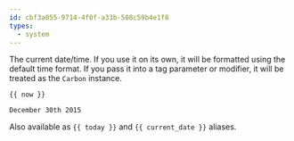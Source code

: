 ```yaml
---
id: cbf3a055-9714-4f0f-a33b-508c59b4e1f8
types:
  - system
---
```

The current date/time. If you use it on its own, it will be formatted using the default time format. If you pass it into a tag parameter or modifier, it will be treated as the `Carbon` instance.

```
{{ now }}
```

``` .language-output
December 30th 2015
```

Also available as `{{ today }}` and `{{ current_date }}` aliases.

